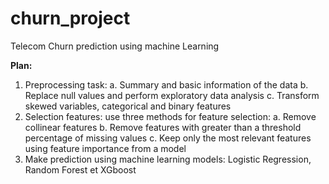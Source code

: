 # churn_project
Telecom Churn prediction using machine Learning


**Plan:**
  1. Preprocessing task:
    a. Summary and basic information of the data
    b. Replace null values and perform exploratory data analysis
    c. Transform skewed variables, categorical and binary features
  2. Selection features: use three methods for feature selection:
    a. Remove collinear features
    b. Remove features with greater than a threshold percentage of missing values
    c. Keep only the most relevant features using feature importance from a model
  3. Make prediction using machine learning models: Logistic Regression, Random Forest et XGboost
